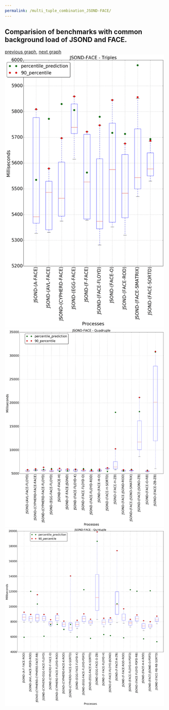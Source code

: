 ```yaml
---
permalink: /multi_tuple_combination_JSOND-FACE/
---
```



 ## Comparision of benchmarks with common background load of JSOND and FACE.

[previous graph](../multi_tuple_combination_JSOND-EGG/), [next graph](../multi_tuple_combination_JSOND-FLOYD/)
![graph figure](./images/triple/JSOND/JSOND-FACE_box.png)![graph figure](./images/quadruple/JSOND/JSOND-FACE_box.png)![graph figure](./images/quintuple/JSOND/JSOND-FACE_box.png)